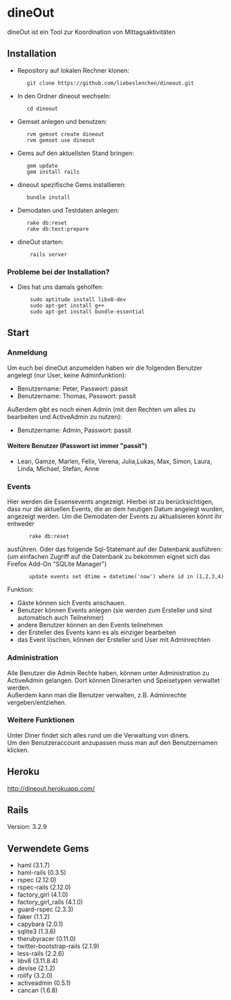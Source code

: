 # dineOut
dineOut ist ein Tool zur Koordination von Mittagsaktivitäten

## Installation
* Repository auf lokalen Rechner klonen:

         git clone https://github.com/liebeslenchen/dineout.git

* In den Ordner dineout wechseln:

         cd dineout

* Gemset anlegen und benutzen:

         rvm gemset create dineout
         rvm gemset use dineout

* Gems auf den aktuellsten Stand bringen:

         gem update
         gem install rails
         
* dineout spezifische Gems installieren:

         bundle install
         
* Demodaten und Testdaten anlegen:

         rake db:reset
         rake db:test:prepare

* dineOut starten:

          rails server

### Probleme bei der Installation?
* Dies hat uns damals geholfen:

          sudo aptitude install libv8-dev
          sudo apt-get install g++
          sudo apt-get install bundle-essential

## Start
### Anmeldung
Um euch bei dineOut anzumelden haben wir die folgenden Benutzer angelegt (nur User, keine Adminfunktion):
* Benutzername: Peter, Passwort: passit
* Benutzername: Thomas, Passwort: passit

Außerdem gibt es noch einen Admin (mit den Rechten um alles zu bearbeiten und ActiveAdmin zu nutzen):
* Benutzername: Admin, Passwort: passit

#### Weitere Benutzer (Passwort ist immer "passit")
* Lean, Gamze, Marlen, Felix, Verena, Julia,Lukas, Max, Simon, Laura, Linda, Michael, Stefan, Anne

### Events
Hier werden die Essensevents angezeigt. Hierbei ist zu berücksichtigen, 
dass nur die aktuellen Events, die an dem heutigen Datum angelegt wurden, angezeigt werden.
Um die Demodaten der Events zu aktualisieren könnt ihr entweder

           rake db:reset        

ausführen. Oder das folgende Sql-Statemant auf der Datenbank ausführen: 
<br>(um einfachen Zugriff auf die Datenbank zu bekommen eignet sich das Firefox Add-On "SQLite Manager")

           update events set dtime = datetime('now') where id in (1,2,3,4)

Funktion:
* Gäste können sich Events anschauen. 
* Benutzer können Events anlegen (sie werden zum Ersteller und sind automatisch auch Teilnehmer)
* andere Benutzer können an den Events teilnehmen
* der Ersteller des Events kann es als einziger bearbeiten
* das Event löschen, können der Ersteller und User mit Adminrechten

### Administration
Alle Benutzer die Admin Rechte haben, können unter Administration zu ActiveAdmin gelangen. Dort können Dinerarten 
und Speisetypen verwaltet werden. 
<br>Außerdem kann man die Benutzer verwalten, z.B. Adminrechte vergeben/entziehen.

### Weitere Funktionen
Unter Diner findet sich alles rund um die Verwaltung von diners.
<br>Um den Benutzeraccount anzupassen muss man auf den Benutzernamen klicken.
 
## Heroku
http://dineout.herokuapp.com/

## Rails
Version: 3.2.9

## Verwendete Gems
* haml (3.1.7)
* haml-rails (0.3.5)
* rspec (2.12.0) 
* rspec-rails (2.12.0)
* factory_girl (4.1.0) 
* factory_girl_rails (4.1.0)
* guard-rspec (2.3.3) 
* faker (1.1.2) 
* capybara (2.0.1)
* sqlite3 (1.3.6) 
* therubyracer (0.11.0)
* twitter-bootstrap-rails (2.1.9) 
* less-rails (2.2.6) 
* libv8 (3.11.8.4) 
* devise (2.1.2)
* rolify (3.2.0) 
* activeadmin (0.5.1) 
* cancan (1.6.8)
